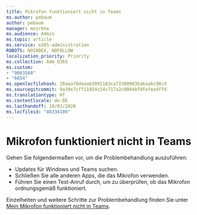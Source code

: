 ```yaml
---
title: Mikrofon funktioniert nicht in Teams
ms.author: pebaum
author: pebaum
manager: mnirkhe
ms.audience: Admin
ms.topic: article
ms.service: o365-administration
ROBOTS: NOINDEX, NOFOLLOW
localization_priority: Priority
ms.collection: Adm_O365
ms.custom:
- "9003568"
- "6654"
ms.openlocfilehash: 20aea78deaa63091183ca72380903ba6aa6c98cd
ms.sourcegitcommit: 9a39e7cff11854c54c717a2c0094bfdfefee4ffd
ms.translationtype: HT
ms.contentlocale: de-DE
ms.lasthandoff: 10/01/2020
ms.locfileid: "48334109"
---
```

# <a name="microphone-isnt-working-in-teams"></a>Mikrofon funktioniert nicht in Teams

Gehen Sie folgendermaßen vor, um die Problembehandlung auszuführen:

- Updates für Windows und Teams suchen.
- Schließen Sie alle anderen Apps, die das Mikrofon verwenden.
- Führen Sie einen Test-Anruf durch, um zu überprüfen, ob das Mikrofon ordnungsgemäß funktioniert.

Einzelheiten und weitere Schritte zur Problembehandlung finden Sie unter [Mein Mikrofon funktioniert nicht in Teams](https://support.microsoft.com/office/666d1123-9dd0-4a31-ad2e-a758b204f33a).

